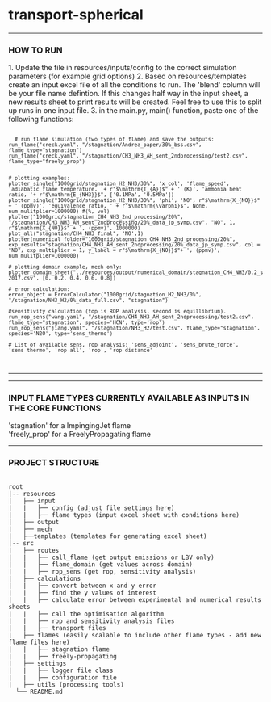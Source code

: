 # transport-spherical
****
<h3> HOW TO RUN </h3>
1. Update the file in resources/inputs/config to the correct simulation parameters (for example grid options)
2. Based on resources/templates create an input excel file of all the conditions to run. The 'blend' column will be your file name defintion. If this changes half way in the input sheet, a new results sheet to print results will be created. Feel free to use this to split up runs in one input file. 
3. in the main.py, main() function, paste one of the following functions:
<code>

      # run flame simulation (two types of flame) and save the outputs:
    run_flame("creck.yaml", "/stagnation/Andrea_paper/30%_bss.csv", flame_type="stagnation")
    run_flame("creck.yaml", "/stagnation/CH3_NH3_AH_sent_2ndprocessing/test2.csv", flame_type="freely_prop")


    # plotting examples:
    plotter_single("1000grid/stagnation_H2_NH3/30%", 'x_col', 'flame_speed', 'adiabatic flame temperature, '+ r"$\mathrm{T_{A}}$" + ' (K)', 'ammonia heat ratio, '+ r"$\mathrm{E_{NH3}}$", ['0.1MPa', '0.5MPa'])
    plotter_single("1000grid/stagnation_H2_NH3/30%", 'phi', 'NO', r"$\mathrm{X_{NO}}$" + ' (ppmv)', 'equivalence ratio, ' + r"$\mathrm{\varphi}$", None, num_mulitplier=1000000) #(%, vol)
    plotter("1000grid/stagnation_CH4_NH3_2nd_processing/20%", "/stagnation/CH3_NH3_AH_sent_2ndprocessing/20%_data_jp_symp.csv", "NO", 1, r"$\mathrm{X_{NO}}$" + ', (ppmv)', 1000000)
    plot_all("stagnation/CH4_NH3_final", 'NO',1)
    plotter(numerical_folder="1000grid/stagnation_CH4_NH3_2nd_processing/20%", exp_results="stagnation/CH4_NH3_AH_sent_2ndprocessing/20%_data_jp_symp.csv", col = "NO", exp_multiplier = 1, y_label = r"$\mathrm{X_{NO}}$"+ ', (ppmv)', num_mulitplier=1000000)

    # plotting domain example, mech only:
    plotter_domain_sheet("../resources/output/numerical_domain/stagnation_CH4_NH3/0.2_strain_allE_0.9phi/ICFD_1bar_0.2_okafor-2017.csv", [0, 0.2, 0.4, 0.6, 0.8])

    # error calculation:
    error_object = ErrorCalculator("1000grid/stagnation_H2_NH3/0%", "/stagnation/NH3_H2/0%_data_full.csv", "stagnation")

    #sensitivity calculation (top is ROP analysis, second is equillibrium). 
    run_rop_sens("wang.yaml", "/stagnation/CH4_NH3_AH_sent_2ndprocessing/test2.csv", flame_type="stagnation", species='HCN', type='rop')
    run_rop_sens("jiang.yaml", "/stagnation/NH3_H2/test.csv", flame_type="stagnation", species='N2O', type='sens_thermo')

    # List of available sens, rop analysis: 'sens_adjoint', 'sens_brute_force', 'sens_thermo', 'rop_all', 'rop', 'rop_distance'
</code>

****
****
<h3> INPUT FLAME TYPES CURRENTLY AVAILABLE AS INPUTS IN THE CORE FUNCTIONS </h3>
'stagnation' for a ImpingingJet flame <br>
'freely_prop' for a FreelyPropagating flame <br>

****


<h3> PROJECT STRUCTURE </h3>
<pre>
<code>
root
|-- resources
|   ├── input
|   |   ├── config (adjust file settings here)
|   |   ├── flame types (input excel sheet with conditions here)  
|   ├── output
|   ├── mech
|   ├──templates (templates for generating excel sheet)
|-- src
|   ├── routes
|   |   ├── call_flame (get output emissions or LBV only)
|   |   ├── flame_domain (get values across domain)
|   |   ├── rop_sens (get rop, sensitivity analysis)
|   ├── calculations
|   |   ├── convert between x and y error
|   |   ├── find the y values of interest
|   |   ├── calculate error between experimental and numerical results sheets
|   |   ├── call the optimisation algorithm
|   |   ├── rop and sensitivity analysis files
|   |   ├── transport files
|   ├── flames (easily scalable to include other flame types - add new flame files here)
|   |   ├── stagnation flame
|   |   ├── freely-propagating
|   ├── settings
|   |   ├── logger file class
|   |   ├── configuration file
|   ├── utils (processing tools)
  └── README.md
</code>
</pre>
